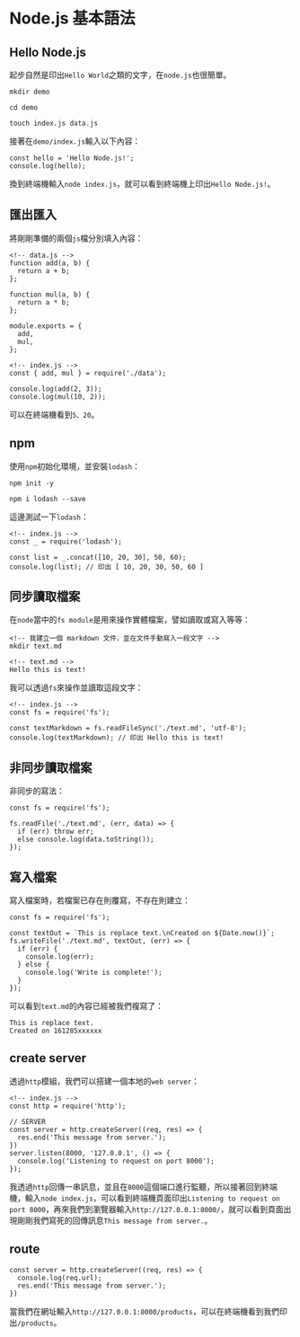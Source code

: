 # Node.js 基本語法
## Hello Node.js
起步自然是印出`Hello World`之類的文字，在`node.js`也很簡單。
```
mkdir demo

cd demo

touch index.js data.js
```
接著在`demo/index.js`輸入以下內容：
```
const hello = 'Hello Node.js!';
console.log(hello);
```
換到終端機輸入`node index.js`，就可以看到終端機上印出`Hello Node.js!`。
## 匯出匯入
將剛剛準備的兩個`js`檔分別填入內容：
```
<!-- data.js -->
function add(a, b) {
  return a + b;
};

function mul(a, b) {
  return a * b;
};

module.exports = {
  add,
  mul,
};
```
```
<!-- index.js -->
const { add, mul } = require('./data');

console.log(add(2, 3));
console.log(mul(10, 2));
```
可以在終端機看到`5、20`。
## npm
使用`npm`初始化環境，並安裝`lodash`：
```
npm init -y

npm i lodash --save
```
這邊測試一下`lodash`：
```
<!-- index.js -->
const _ = require('lodash');

const list = _.concat([10, 20, 30], 50, 60);
console.log(list); // 印出 [ 10, 20, 30, 50, 60 ]
```
## 同步讀取檔案
在`node`當中的`fs module`是用來操作實體檔案，譬如讀取或寫入等等：
```
<!-- 我建立一個 markdown 文件，並在文件手動寫入一段文字 -->
mkdir text.md
```
```
<!-- text.md -->
Hello this is text!
```
我可以透過`fs`來操作並讀取這段文字：
```
<!-- index.js -->
const fs = require('fs');

const textMarkdown = fs.readFileSync('./text.md', 'utf-8');
console.log(textMarkdown); // 印出 Hello this is text!
```
## 非同步讀取檔案
非同步的寫法：
```
const fs = require('fs');

fs.readFile('./text.md', (err, data) => {
  if (err) throw err;
  else console.log(data.toString());
});
```
## 寫入檔案
寫入檔案時，若檔案已存在則覆寫，不存在則建立：
```
const fs = require('fs');

const textOut = `This is replace text.\nCreated on ${Date.now()}`;
fs.writeFile('./text.md', textOut, (err) => {
  if (err) {
    console.log(err);
  } else {
    console.log('Write is complete!');
  }
});
```
可以看到`text.md`的內容已經被我們複寫了：
```
This is replace text.
Created on 161285xxxxxx
```
## create server
透過`http`模組，我們可以搭建一個本地的`web server`：
```
<!-- index.js -->
const http = require('http');

// SERVER
const server = http.createServer((req, res) => {
  res.end('This message from server.');
})
server.listen(8000, '127.0.0.1', () => {
  console.log('Listening to request on port 8000');
});
```
我透過`http`回傳一串訊息，並且在`8000`這個端口進行監聽，所以接著回到終端機，輸入`node index.js`，可以看到終端機頁面印出`Listening to request on port 8000`，再來我們到瀏覽器輸入`http://127.0.0.1:8000/`，就可以看到頁面出現剛剛我們寫死的回傳訊息`This message from server.`。
## route
```
const server = http.createServer((req, res) => {
  console.log(req.url);
  res.end('This message from server.');
})
```
當我們在網址輸入`http://127.0.0.1:8000/products`，可以在終端機看到我們印出`/products`。